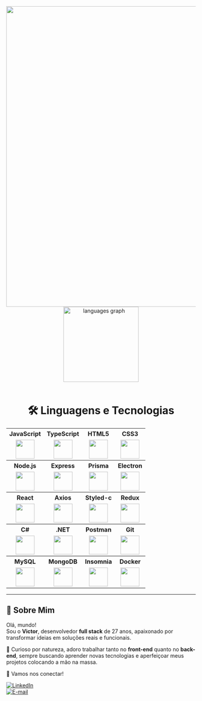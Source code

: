 <div align="center">
  <img src="https://t3.ftcdn.net/jpg/07/96/02/16/360_F_796021659_T0fEiTbS0k3iae6UdY8iBESVDBFoMqkH.jpg" height="800" width="800" />
</div>

<div align="center">
  <img src="https://github-readme-stats.vercel.app/api/top-langs?username=victorguimaraesdev&locale=en&hide_title=false&layout=compact&card_width=400&langs_count=5&theme=merko&hide_border=false&cache_seconds=1000" height="200" alt="languages graph" />
</div>

<br />

<div align="center">
  <h1>🛠️ Linguagens e Tecnologias</h1>
</div>

<div align="center">

<table>
  <tr>
    <th>JavaScript</th>
    <th>TypeScript</th>
    <th>HTML5</th>
    <th>CSS3</th>
  </tr>
  <tr>
    <td align="center"><img src="https://cdn.jsdelivr.net/gh/devicons/devicon/icons/javascript/javascript-original.svg" width="50" /></td>
    <td align="center"><img src="https://cdn.jsdelivr.net/gh/devicons/devicon/icons/typescript/typescript-original.svg" width="50" /></td>
    <td align="center"><img src="https://cdn.jsdelivr.net/gh/devicons/devicon/icons/html5/html5-original.svg" width="50" /></td>
    <td align="center"><img src="https://cdn.jsdelivr.net/gh/devicons/devicon/icons/css3/css3-original.svg" width="50" /></td>
  </tr>

  <tr>
    <th>Node.js</th>
    <th>Express</th>
    <th>Prisma</th>
    <th>Electron</th>
  </tr>
  <tr>
    <td align="center"><img src="https://cdn.jsdelivr.net/gh/devicons/devicon/icons/nodejs/nodejs-original.svg" width="50" /></td>
    <td align="center"><img src="https://cdn.jsdelivr.net/gh/devicons/devicon/icons/express/express-original.svg" width="50" /></td>
    <td align="center"><img src="https://cdn.jsdelivr.net/gh/devicons/devicon/icons/prisma/prisma-original.svg" width="50" /></td>
    <td align="center"><img src="https://cdn.jsdelivr.net/gh/devicons/devicon/icons/electron/electron-original.svg" width="50" /></td>
  </tr>

  <tr>
    <th>React</th>
    <th>Axios</th>
    <th>Styled-c</th>
    <th>Redux</th>
  </tr>
  <tr>
    <td align="center"><img src="https://cdn.jsdelivr.net/gh/devicons/devicon/icons/react/react-original.svg" width="50" /></td>
    <td align="center"><img src="https://icon.icepanel.io/Technology/svg/Azios.svg" width="50" /></td>
    <td align="center"><img src="https://avatars.githubusercontent.com/u/20658825?s=200&v=4" width="50" /></td>
    <td align="center"><img src="https://cdn.jsdelivr.net/gh/devicons/devicon/icons/redux/redux-original.svg" width="50" /></td>
  </tr>

  <tr>
    <th>C#</th>
    <th>.NET</th>
    <th>Postman</th>
    <th>Git</th>
  </tr>
  <tr>
    <td align="center"><img src="https://cdn.jsdelivr.net/gh/devicons/devicon/icons/csharp/csharp-original.svg" width="50" /></td>
    <td align="center"><img src="https://upload.wikimedia.org/wikipedia/commons/7/7d/Microsoft_.NET_logo.svg" width="50" /></td>
    <td align="center"><img src="https://www.vectorlogo.zone/logos/getpostman/getpostman-icon.svg" width="50" /></td>
    <td align="center"><img src="https://cdn.jsdelivr.net/gh/devicons/devicon/icons/git/git-original.svg" width="50" /></td>
  </tr>

  <tr>
    <th>MySQL</th>
    <th>MongoDB</th>
    <th>Insomnia</th>
    <th>Docker</th>
  </tr>
  <tr>
    <td align="center"><img src="https://cdn.jsdelivr.net/gh/devicons/devicon/icons/mysql/mysql-original.svg" width="50" /></td>
    <td align="center"><img src="https://cdn.jsdelivr.net/gh/devicons/devicon/icons/mongodb/mongodb-original.svg" width="50" /></td>
    <td align="center"><img src="https://user-images.githubusercontent.com/2575745/67964810-4d9a2980-fbd7-11e9-8cf7-661ded187ee6.png" width="50" /></td>
    <td align="center"><img src="https://cdn.jsdelivr.net/gh/devicons/devicon/icons/docker/docker-original.svg" width="50" /></td>
  </tr>
</table>

</div>

---

## 👋 Sobre Mim

Olá, mundo!  
Sou o **Victor**, desenvolvedor **full stack** de 27 anos, apaixonado por transformar ideias em soluções reais e funcionais.

🧠 Curioso por natureza, adoro trabalhar tanto no **front-end** quanto no **back-end**, sempre buscando aprender novas tecnologias e aperfeiçoar meus projetos colocando a mão na massa.

💬 Vamos nos conectar!

[![LinkedIn](https://img.shields.io/badge/LinkedIn-blue?logo=linkedin)](https://www.linkedin.com/in/victor-guimaraes-05b608275/)  
[![E-mail](https://img.shields.io/badge/E--mail-red?logo=gmail)](mailto:victorguimaraesmax@gmail.com)

